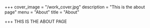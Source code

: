 +++
cover_image = "/work_cover.jpg"
description = "This is the about page"
menu = "About"
title = "About"

+++
THIS IS THE ABOUT PAGE